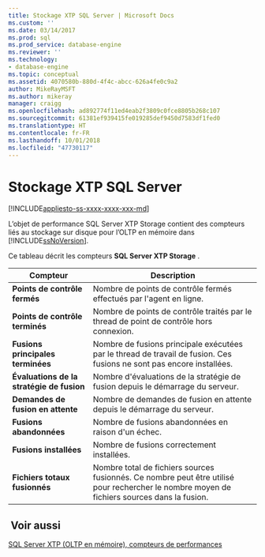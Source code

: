 ```yaml
---
title: Stockage XTP SQL Server | Microsoft Docs
ms.custom: ''
ms.date: 03/14/2017
ms.prod: sql
ms.prod_service: database-engine
ms.reviewer: ''
ms.technology:
- database-engine
ms.topic: conceptual
ms.assetid: 4070580b-880d-4f4c-abcc-626a4fe0c9a2
author: MikeRayMSFT
ms.author: mikeray
manager: craigg
ms.openlocfilehash: ad892774f11ed4eab2f3809c0fce8805b268c107
ms.sourcegitcommit: 61381ef939415fe019285def9450d7583df1fed0
ms.translationtype: HT
ms.contentlocale: fr-FR
ms.lasthandoff: 10/01/2018
ms.locfileid: "47730117"
---
```

# <a name="sql-server-xtp-storage"></a>Stockage XTP SQL Server
[!INCLUDE[appliesto-ss-xxxx-xxxx-xxx-md](../../includes/appliesto-ss-xxxx-xxxx-xxx-md.md)]

  L’objet de performance SQL Server XTP Storage contient des compteurs liés au stockage sur disque pour l’OLTP en mémoire dans [!INCLUDE[ssNoVersion](../../includes/ssnoversion-md.md)].  
  
 Ce tableau décrit les compteurs **SQL Server XTP Storage** .  
  
|Compteur|Description|  
|-------------|-----------------|  
|**Points de contrôle fermés**|Nombre de points de contrôle fermés effectués par l'agent en ligne.|  
|**Points de contrôle terminés**|Nombre de points de contrôle traités par le thread de point de contrôle hors connexion.|  
|**Fusions principales terminées**|Nombre de fusions principale exécutées par le thread de travail de fusion. Ces fusions ne sont pas encore installées.|  
|**Évaluations de la stratégie de fusion**|Nombre d'évaluations de la stratégie de fusion depuis le démarrage du serveur.|  
|**Demandes de fusion en attente**|Nombre de demandes de fusion en attente depuis le démarrage du serveur.|  
|**Fusions abandonnées**|Nombre de fusions abandonnées en raison d'un échec.|  
|**Fusions installées**|Nombre de fusions correctement installées.|  
|**Fichiers totaux fusionnés**|Nombre total de fichiers sources fusionnés. Ce nombre peut être utilisé pour rechercher le nombre moyen de fichiers sources dans la fusion.|  
  
## <a name="see-also"></a> Voir aussi  
 [SQL Server XTP &#40;OLTP en mémoire&#41;, compteurs de performances](../../relational-databases/performance-monitor/sql-server-xtp-in-memory-oltp-performance-counters.md)  
  
  
